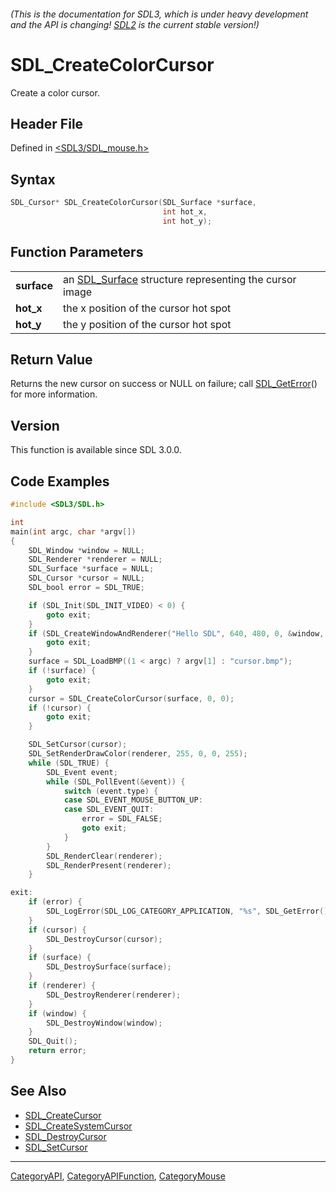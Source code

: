 ###### (This is the documentation for SDL3, which is under heavy development and the API is changing! [SDL2](https://wiki.libsdl.org/SDL2/) is the current stable version!)
# SDL_CreateColorCursor

Create a color cursor.

## Header File

Defined in [<SDL3/SDL_mouse.h>](https://github.com/libsdl-org/SDL/blob/main/include/SDL3/SDL_mouse.h)

## Syntax

```c
SDL_Cursor* SDL_CreateColorCursor(SDL_Surface *surface,
                                  int hot_x,
                                  int hot_y);

```

## Function Parameters

|                 |                                                                       |
| --------------- | --------------------------------------------------------------------- |
| **surface**     | an [SDL_Surface](SDL_Surface) structure representing the cursor image |
| **hot_x**       | the x position of the cursor hot spot                                 |
| **hot_y**       | the y position of the cursor hot spot                                 |

## Return Value

Returns the new cursor on success or NULL on failure; call
[SDL_GetError](SDL_GetError)() for more information.

## Version

This function is available since SDL 3.0.0.

## Code Examples

```c++
#include <SDL3/SDL.h>

int
main(int argc, char *argv[])
{
    SDL_Window *window = NULL;
    SDL_Renderer *renderer = NULL;
    SDL_Surface *surface = NULL;
    SDL_Cursor *cursor = NULL;
    SDL_bool error = SDL_TRUE;

    if (SDL_Init(SDL_INIT_VIDEO) < 0) {
        goto exit;
    }
    if (SDL_CreateWindowAndRenderer("Hello SDL", 640, 480, 0, &window, &renderer) < 0) {
        goto exit;
    }
    surface = SDL_LoadBMP((1 < argc) ? argv[1] : "cursor.bmp");
    if (!surface) {
        goto exit;
    }
    cursor = SDL_CreateColorCursor(surface, 0, 0);
    if (!cursor) {
        goto exit;
    }

    SDL_SetCursor(cursor);
    SDL_SetRenderDrawColor(renderer, 255, 0, 0, 255);
    while (SDL_TRUE) {
        SDL_Event event;
        while (SDL_PollEvent(&event)) {
            switch (event.type) {
            case SDL_EVENT_MOUSE_BUTTON_UP:
            case SDL_EVENT_QUIT:
                error = SDL_FALSE;
                goto exit;
            }
        }
        SDL_RenderClear(renderer);
        SDL_RenderPresent(renderer);
    }

exit:
    if (error) {
        SDL_LogError(SDL_LOG_CATEGORY_APPLICATION, "%s", SDL_GetError());
    }
    if (cursor) {
        SDL_DestroyCursor(cursor);
    }
    if (surface) {
        SDL_DestroySurface(surface);
    }
    if (renderer) {
        SDL_DestroyRenderer(renderer);
    }
    if (window) {
        SDL_DestroyWindow(window);
    }
    SDL_Quit();
    return error;
}
```

## See Also

* [SDL_CreateCursor](SDL_CreateCursor)
* [SDL_CreateSystemCursor](SDL_CreateSystemCursor)
* [SDL_DestroyCursor](SDL_DestroyCursor)
* [SDL_SetCursor](SDL_SetCursor)

----
[CategoryAPI](CategoryAPI), [CategoryAPIFunction](CategoryAPIFunction), [CategoryMouse](CategoryMouse)


